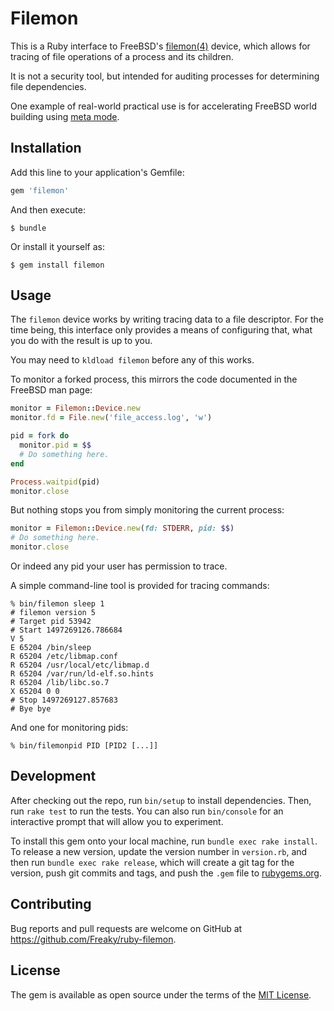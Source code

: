 # Filemon

This is a Ruby interface to FreeBSD's [filemon(4)][1] device, which allows for tracing
of file operations of a process and its children.

It is not a security tool, but intended for auditing processes for determining
file dependencies.

One example of real-world practical use is for accelerating FreeBSD world building
using [meta mode][2].

## Installation

Add this line to your application's Gemfile:

```ruby
gem 'filemon'
```

And then execute:

    $ bundle

Or install it yourself as:

    $ gem install filemon

## Usage

The `filemon` device works by writing tracing data to a file descriptor.  For the
time being, this interface only provides a means of configuring that, what you do
with the result is up to you.

You may need to `kldload filemon` before any of this works.

To monitor a forked process, this mirrors the code documented in the FreeBSD man page:

```ruby
monitor = Filemon::Device.new
monitor.fd = File.new('file_access.log', 'w')

pid = fork do
  monitor.pid = $$
  # Do something here.
end

Process.waitpid(pid)
monitor.close
```

But nothing stops you from simply monitoring the current process:

```ruby
monitor = Filemon::Device.new(fd: STDERR, pid: $$)
# Do something here.
monitor.close
```

Or indeed any pid your user has permission to trace.

A simple command-line tool is provided for tracing commands:

    % bin/filemon sleep 1
    # filemon version 5
    # Target pid 53942
    # Start 1497269126.786684
    V 5
    E 65204 /bin/sleep
    R 65204 /etc/libmap.conf
    R 65204 /usr/local/etc/libmap.d
    R 65204 /var/run/ld-elf.so.hints
    R 65204 /lib/libc.so.7
    X 65204 0 0
    # Stop 1497269127.857683
    # Bye bye

And one for monitoring pids:

    % bin/filemonpid PID [PID2 [...]]

## Development

After checking out the repo, run `bin/setup` to install dependencies. Then, run `rake test` to run the tests. You can also run `bin/console` for an interactive prompt that will allow you to experiment.

To install this gem onto your local machine, run `bundle exec rake install`. To release a new version, update the version number in `version.rb`, and then run `bundle exec rake release`, which will create a git tag for the version, push git commits and tags, and push the `.gem` file to [rubygems.org](https://rubygems.org).

## Contributing

Bug reports and pull requests are welcome on GitHub at https://github.com/Freaky/ruby-filemon.

## License

The gem is available as open source under the terms of the [MIT License](http://opensource.org/licenses/MIT).

[1]: https://www.freebsd.org/cgi/man.cgi?query=filemon&sektion=4
[2]: http://freebsd.1045724.x6.nabble.com/CFT-WITH-META-MODE-Working-incremental-build-td6101876.html
